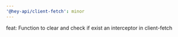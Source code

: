 ```yaml
---
'@hey-api/client-fetch': minor
---
```


feat: Function to clear and check if exist an interceptor in client-fetch
